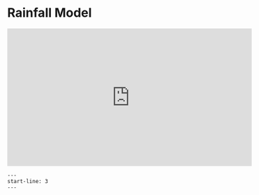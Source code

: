 # Rainfall Model

<iframe
    width="560"
    height="315"
    src="https://www.youtube.com/embed/T2FQwFnPDR8"
    frameborder="0"
    allowfullscreen>
</iframe>

```{include} ../../examples/rainfall/README.md
---
start-line: 3
---
```
